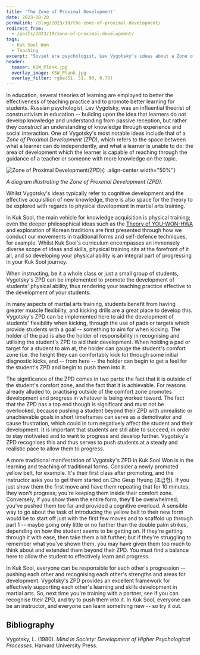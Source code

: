 ```yaml
---
title: 'The Zone of Proximal Development'
date: 2023-10-20
permalink: /blog/2023/10/the-zone-of-proximal-development/
redirect_from:
  - /posts/2023/10/zone-of-proximal-development/
tags:
  - Kuk Sool Won
  - Teaching
excerpt: "Soviet era psychologist, Lev Vygotsky's ideas about a Zone of Proximal Development (ZPD) are hugely influential in education, and can also be explored in the context of physical development within martial arts training."
header:
  teaser: KSW_Plank.jpg
  overlay_image: KSW_Plank.jpg
  overlay_filter: rgba(51, 51, 90, 0.75)
---
```

In education, several theories of learning are employed to better the effectiveness of teaching practice and to promote better learning for students. Russian psychologist, Lev Vygotsky, was an influential theorist of constructivism in education -- building upon the idea that learners do not develop knowledge and understanding from passive reception, but rather they *construct* an understanding of knowledge through experience and social interaction. One of Vygotsky's most notable ideas include that of a *Zone of Proximal Development (ZPD)*, which refers to the space between what a learner can do independently, and what a learner is unable to do: the area of development which the learner is capable of reaching through the guidance of a teacher or someone with more knowledge on the topic.

![Zone of Proximal Development(ZPD)](https://upload.wikimedia.org/wikipedia/commons/9/92/Zone_of_proximal_development.svg){: .align-center width="50%"}

*A diagram illustrating the Zone of Proximal Development (ZPD).*

Whilst Vygotsky's ideas typically refer to cognitive development and the effective acquisition of new knowledge, there is also space for the theory to be explored with regards to physical development in martial arts training.

In Kuk Sool, the main vehicle for knowledge acquisition is physical training; even the deeper philosophical ideas such as the [Theory of YOU-WON-HWA](/posts/2023/08/you-won-hwa/) and exploration of Korean traditions are first presented through how we conduct our movements in traditional forms and self-defence techniques, for example. Whilst Kuk Sool's curriculum encompasses an immensely diverse scope of ideas and skills, physical training sits at the forefront of it all, and so developing your physical ability is an integral part of progressing in your Kuk Sool journey. 

When instructing, be it a whole class or just a small group of students, Vygotsky's ZPD can be implemented to promote the development of students' physical ability, thus rendering your teaching practice effective to the development of your students.

In many aspects of martial arts training, students benefit from having greater muscle flexibility, and kicking drills are a great place to develop this. Vygotsky's ZPD can be implemented here to aid the development of students' flexibility when kicking, through the use of pads or targets which provide students with a goal -- something to aim for when kicking. The holder of the pad is also the holder of responsibility in recognising and utilising the student's ZPD to aid their development. When holding a pad or target for a student to aim at, the holder can gauge the student's comfort zone (i.e. the height they can comfortably kick to) through some initial diagnostic kicks, and -- from here -- the holder can begin to get a feel for the student's ZPD and begin to push them into it.  

The significance of the ZPD comes in two parts: the fact that it is outside of the student's comfort zone, and the fact that it is achievable. For reasons already alluded to, practising outside of the comfort zone promotes development and progress in whatever is being worked toward. The fact that the ZPD has a top end though is significant and must not be overlooked, because pushing a student beyond their ZPD with unrealistic or unachievable goals in short timeframes can serve as a demotivator and cause frustration, which could in turn negatively affect the student and their development. It is important that students are still able to succeed, in order to stay motivated and to want to progress and develop further. Vygotsky's ZPD recognises this and thus serves to push students at a steady and realistic pace to allow them to progress.

A more traditional manifestation of Vygotsky's ZPD in Kuk Sool Won is in the learning and teaching of traditional forms. Consider a newly promoted yellow belt, for example. It's their first class after promoting, and the instructor asks you to get them started on Cho Geup Hyung (초급형). If you just show them the first move and have them repeating that for 10 minutes, they won't progress; you're keeping them inside their comfort zone. Conversely, if you show them the entire form, they'll be overwhelmed; you've pushed them too far and provided a cognitive overload. A sensible way to go about the task of introducing the yellow belt to their new form would be to start off just with the first few moves and to scaffold up through part 1 -- maybe going only little or no further than the double palm strikes, depending on how the student seems to be getting on. If they're getting through it with ease, then take them a bit further; but if they're struggling to remember what you've shown them, you may have given them too much to think about and extended them beyond their ZPD. You must find a balance here to allow the student to effectively learn and progress.

In Kuk Sool, everyone can be responsible for each other's progression -- pushing each other and recognising each other's strengths and areas for development. Vygotsky's ZPD provides an excellent framework for effectively supporting each other's learning and skills development in martial arts. So, next time you're training with a partner, see if you can recognise their ZPD, and try to push them into it. In Kuk Sool, everyone can be an instructor, and everyone can learn something new -- so try it out.

Bibliography
------

Vygotsky, L. (1980). *Mind in Society: Development of Higher Psychological Processes*. Harvard University Press.